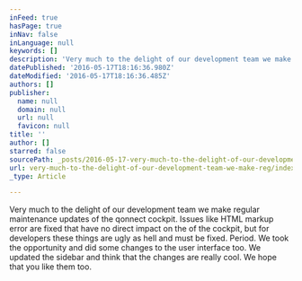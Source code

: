 ```yaml
---
inFeed: true
hasPage: true
inNav: false
inLanguage: null
keywords: []
description: 'Very much to the delight of our development team we make regular maintenance updates of the qonnect cockpit. Issues like HTML markup error are fixed that have no direct impact on the of the cockpit, but for developers these things are ugly as hell and must be fixed. Period. We took the opportunity and did some changes to the user interface too. We updated the sidebar and think that the changes are really cool. We hope that you like them too.'
datePublished: '2016-05-17T18:16:36.980Z'
dateModified: '2016-05-17T18:16:36.485Z'
authors: []
publisher:
  name: null
  domain: null
  url: null
  favicon: null
title: ''
author: []
starred: false
sourcePath: _posts/2016-05-17-very-much-to-the-delight-of-our-development-team-we-make-reg.md
url: very-much-to-the-delight-of-our-development-team-we-make-reg/index.html
_type: Article

---
```

Very much to the delight of our development team we make regular maintenance updates of the qonnect cockpit. Issues like HTML markup error are fixed that have no direct impact on the of the cockpit, but for developers these things are ugly as hell and must be fixed. Period. We took the opportunity and did some changes to the user interface too. We updated the sidebar and think that the changes are really cool. We hope that you like them too.